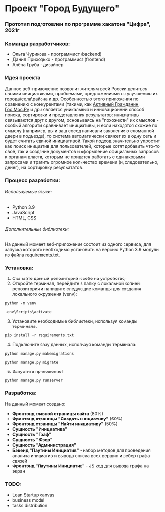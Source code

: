 # Проект "Город Будущего"
### Прототип подготовлен по программе хакатона "Цифра", 2021г

### Команда разработчиков:
* Ольга Чурикова - программист (backend)
* Данил Приходько - программист (frontend)
* Алёна Груба - дизайнер

### Идея проекта: 
Данное веб-приложение позволит жителям всей России делиться своими инициативами, проблемами, предложениями по улучшению их города\села\района и др. Особенностью этого приложения по сравнению с конкурентами (такими, как [Активный Гражданин](), [Гос.Мос.Ру]() и др.) является уникальный и инновационный способ поиска, сортировки и представления результатов: инициативы связываются друг с другом, основываясь на "похожести" их смыслов - особый алгоритм сравнивает инициативы, и если находятся схожие по смыслу (например, вы и ваш сосед написали заявление о сломанной двери в подъезде), то система автоматически свяжет их в одну сеть и будет считать единой инициативой. Такой подход значительно упростит как поиск инициатив для пользователей, которые хотят добавить что-то своё, так и создание документов и оформление официальных запросов к органам власти, которым не придется работать с одинаковыми запросами и тратить огромное количество времени (и, следовательно, денег), на сортировку резульататов.

### Процесс разработки:
###### Используемые языки:
* Python 3.9
* JavaScript
* HTML, CSS

###### Дополнительные библиотеки:
На данный момент веб-приложение состоит из одного сервиса, для запуска которого необходимо установить на версию Python 3.9 модули из файла [requirements.txt](https://github.com/churikova-olga/city_future/blob/master/requirements.txt).

### Установка:
1. Скачайте данный репозиторий к себе на устройство; 
2. Откройте терминал, перейдите в папку с локальной копией репозитория и напишите следующие команды для создания локального окружения (venv):
  ```
  python -m venv
  ```
  ```
  .env\Scripts\activate
  ```
3. Установите необходимые библиотеки, используя команды терминала: 
  ```
  pip install -r requirements.txt
  ```
4. Подключите базу данных, используя команды терминала:
  ```
  python manage.py makemigrations
  ```
  ```
  python manage.py migrate
  ```
5. Запустите приложение!
  ```
  python manage.py runserver
  ```
  
### Разработка:
На данный момент создано:
* **Фронтэнд главной страницы сайта** (80%)
* **Фронтэнд страницы "Создать инициативу"** (60%)
* **Фронтэнд страницы "Найти инициативу"** (50%)
* **Сущность "Инициатива"**
* **Сущность "Граф"**
* **Сущность "Юзер"**
* **Сущность "Администрация"**
* **Бэкенд "Паутины Инициатив"** - набор методов для проведения анализа инициатив и вывода списка всех вершин и ребер графа связей
*  **Фронтэнд "Паутины Инициатив"** - JS код для вывода графа на экран


### TODO:
* Lean Startup canvas
* business model
* tasks distribution
